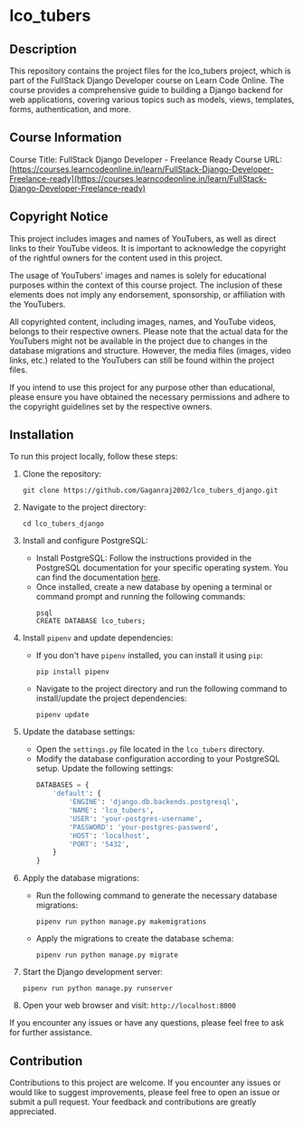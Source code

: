 # lco_tubers

## Description

This repository contains the project files for the lco_tubers project, which is part of the FullStack Django Developer course on Learn Code Online. The course provides a comprehensive guide to building a Django backend for web applications, covering various topics such as models, views, templates, forms, authentication, and more.

## Course Information

Course Title: FullStack Django Developer - Freelance Ready
Course URL: [https://courses.learncodeonline.in/learn/FullStack-Django-Developer-Freelance-ready](https://courses.learncodeonline.in/learn/FullStack-Django-Developer-Freelance-ready)

## Copyright Notice

This project includes images and names of YouTubers, as well as direct links to their YouTube videos. It is important to acknowledge the copyright of the rightful owners for the content used in this project.

The usage of YouTubers' images and names is solely for educational purposes within the context of this course project. The inclusion of these elements does not imply any endorsement, sponsorship, or affiliation with the YouTubers.

All copyrighted content, including images, names, and YouTube videos, belongs to their respective owners. Please note that the actual data for the YouTubers might not be available in the project due to changes in the database migrations and structure. However, the media files (images, video links, etc.) related to the YouTubers can still be found within the project files.

If you intend to use this project for any purpose other than educational, please ensure you have obtained the necessary permissions and adhere to the copyright guidelines set by the respective owners.

## Installation

To run this project locally, follow these steps:

1. Clone the repository:
   ```
   git clone https://github.com/Gaganraj2002/lco_tubers_django.git
   ```

2. Navigate to the project directory:
   ```
   cd lco_tubers_django
   ```

3. Install and configure PostgreSQL:
   - Install PostgreSQL: Follow the instructions provided in the PostgreSQL documentation for your specific operating system. You can find the documentation [here](https://www.postgresql.org/docs/).
   - Once installed, create a new database by opening a terminal or command prompt and running the following commands:
     ```
     psql
     CREATE DATABASE lco_tubers;
     ```

4. Install `pipenv` and update dependencies:
   - If you don't have `pipenv` installed, you can install it using `pip`:
     ```
     pip install pipenv
     ```
   - Navigate to the project directory and run the following command to install/update the project dependencies:
     ```
     pipenv update
     ```

5. Update the database settings:
   - Open the `settings.py` file located in the `lco_tubers` directory.
   - Modify the database configuration according to your PostgreSQL setup. Update the following settings:
     ```python
     DATABASES = {
         'default': {
             'ENGINE': 'django.db.backends.postgresql',
             'NAME': 'lco_tubers',
             'USER': 'your-postgres-username',
             'PASSWORD': 'your-postgres-password',
             'HOST': 'localhost',
             'PORT': '5432',
         }
     }
     ```

6. Apply the database migrations:
   - Run the following command to generate the necessary database migrations:
     ```
     pipenv run python manage.py makemigrations
     ```
   - Apply the migrations to create the database schema:
     ```
     pipenv run python manage.py migrate
     ```

7. Start the Django development server:
   ```
   pipenv run python manage.py runserver
   ```

8. Open your web browser and visit: `http://localhost:8000`

If you encounter any issues or have any questions, please feel free to ask for further assistance.

## Contribution

Contributions to this project are welcome. If you encounter any issues or would like to suggest improvements, please feel free to open an issue or submit a pull request. Your feedback and contributions are greatly appreciated.
